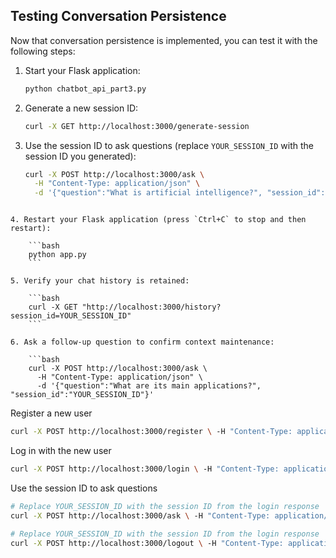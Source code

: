 ## Testing Conversation Persistence

Now that conversation persistence is implemented, you can test it with the following steps:

1. Start your Flask application:

    ```bash
    python chatbot_api_part3.py
    ```

2. Generate a new session ID:

    ```bash
    curl -X GET http://localhost:3000/generate-session
    ```

3. Use the session ID to ask questions (replace `YOUR_SESSION_ID` with the session ID you generated):

    ```bash
    curl -X POST http://localhost:3000/ask \
      -H "Content-Type: application/json" \
      -d '{"question":"What is artificial intelligence?", "session_id":"YOUR_SESSION_ID"}'
```

4. Restart your Flask application (press `Ctrl+C` to stop and then restart):

    ```bash
    python app.py
    ```

5. Verify your chat history is retained:

    ```bash
    curl -X GET "http://localhost:3000/history?session_id=YOUR_SESSION_ID"
    ```

6. Ask a follow-up question to confirm context maintenance:

    ```bash
    curl -X POST http://localhost:3000/ask \
      -H "Content-Type: application/json" \
      -d '{"question":"What are its main applications?", "session_id":"YOUR_SESSION_ID"}'
```

Register a new user

```sh
curl -X POST http://localhost:3000/register \ -H "Content-Type: application/json" \ -d '{"username":"testuser", "password":"password123"}'
```

Log in with the new user

```sh
curl -X POST http://localhost:3000/login \ -H "Content-Type: application/json" \ -d '{"username":"testuser", "password":"password123"}'
```

Use the session ID to ask questions

```sh
# Replace YOUR_SESSION_ID with the session ID from the login response
curl -X POST http://localhost:3000/ask \ -H "Content-Type: application/json" \ -d '{"question":"What is machine learning?", "session_id":"YOUR_SESSION_ID"}'
```

```sh
# Replace YOUR_SESSION_ID with the session ID from the login response
curl -X POST http://localhost:3000/logout \ -H "Content-Type: application/json" \ -d '{"session_id":"YOUR_SESSION_ID"}'
```

<br>
